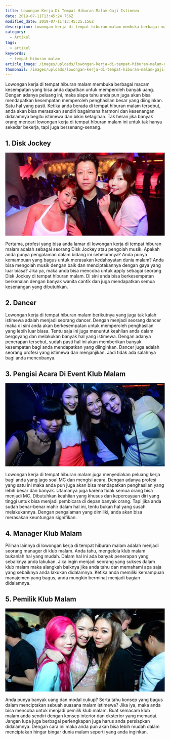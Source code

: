 ```yaml
---
title: Lowongan Kerja Di Tempat Hiburan Malam Gaji Istimewa
date: 2019-07-11T13:45:24.756Z
modified_date: 2019-07-11T13:45:25.156Z
description: Lowongan kerja di tempat hiburan malam membuka berbagai macam kesempatan yang bisa anda dapatkan untuk memperoleh banyak uang. 
category:
  - Artikel
tags:
  - artikel
keywords:
  - tempat hiburan malam
article_image: /images/uploads/lowongan-kerja-di-tempat-hiburan-malam-gaji-istimewa-2.jpg
thumbnail: /images/uploads/lowongan-kerja-di-tempat-hiburan-malam-gaji-istimewa-2-006.jpg
---
```

Lowongan kerja di tempat hiburan malam membuka berbagai macam kesempatan yang bisa anda dapatkan untuk memperoleh banyak uang. Dengan adanya peluang ini, maka siapa tahu anda pun juga akan bisa mendapatkan kesempatan memperoleh penghasilan besar yang diinginkan. Satu hal yang pasti. Ketika anda berada di tempat hiburan malam tersebut, anda akan bisa merasakan sendiri bagaimana harmoni dan kesenangan didalamnya begitu istimewa dan bikin ketagihan. Tak heran jika banyak orang mencari lowongan kerja di tempat hiburan malam ini untuk tak hanya sekedar bekerja, tapi juga bersenang-senang.



## 1. Disk Jockey

![Lowongan Kerja Di Tempat Hiburan Malam Gaji Istimewa](/images/uploads/lowongan-kerja-di-tempat-hiburan-malam-gaji-istimewa-2.jpg)

Pertama, profesi yang bisa anda lamar di lowongan kerja di tempat hiburan malam adalah sebagai seorang Disk Jockey atau pengolah musik. Apakah anda punya pengalaman dalam bidang ini sebelumnya? Anda punya kemampuan yang bagus untuk  merasakan kedahsyatan dunia malam? Anda bisa mengolah musik dengan baik dan menciptakannya dengan gaya yang luar biasa? Jika ya, maka anda bisa mencoba untuk apply sebagai seorang Disk Jockey di tempat hiburan malam. Di sini anda bisa berkesempatan berkenalan dengan banyak wanita cantik dan juga mendapatkan semua kesenangan yang dibutuhkan.



## 2. Dancer

Lowongan kerja di tempat hiburan malam berikutnya yang juga tak kalah istimewa adalah menjadi seorang dancer. Dengan menjadi seorang dancer maka di sini anda akan berkesempatan untuk memperoleh penghasilan yang lebih luar biasa. Tentu saja ini juga menuntut keahlian anda dalam bergoyang dan melakukan banyak hal yang istimewa. Dengan adanya penerapan tersebut, sudah pasti hal ini akan memberikan banyak kesempatan bagi anda mendapatkan yang diinginkan. Dancer juga adalah seorang profesi yang istimewa dan menjanjikan. Jadi tidak ada salahnya bagi anda mencobanya.



## 3. Pengisi Acara Di Event Klub Malam

![Lowongan Kerja Di Tempat Hiburan Malam Gaji Istimewa](/images/uploads/lowongan-kerja-di-tempat-hiburan-malam-gaji-istimewa-3.jpg)

Lowongan kerja di tempat hiburan malam juga menyediakan peluang kerja bagi anda yang jago soal MC dan mengisi acara. Dengan adanya profesi yang satu ini maka anda pun juga akan bisa mendapatkan penghasilan yang lebih besar dan banyak. Utamanya juga karena tidak semua orang bisa menjadi MC. Dibutuhkan keahlian yang khusus dan kepercayaan diri yang tinggi untuk bisa menjadi pembicara di depan banyak orang. Tapi jika anda sudah benar-benar mahir dalam hal ini, tentu bukan hal yang susah melakukannya. Dengan pengalaman yang dimiliki, anda akan bisa merasakan keuntungan signifikan.



## 4. Manager Klub Malam

Pilihan lainnya di lowongan kerja di tempat hiburan malam adalah menjadi seorang manager di klub malam. Anda tahu, mengelola klub malam bukanlah hal yang mudah. Dalam hal ini ada banyak penerapan yang sebaiknya anda lakukan. Jika ingin menjadi seorang yang sukses dalam klub malam maka alangkah baiknya jika anda tahu dan memahami apa saja yang sebaiknya anda lakukan didalamnya. Ketika anda memiliki kemampuan manajemen yang bagus, anda mungkin berminat menjadi bagian didalamnya.



## 5. Pemilik Klub Malam

![Lowongan Kerja Di Tempat Hiburan Malam Gaji Istimewa](/images/uploads/lowongan-kerja-di-tempat-hiburan-malam-gaji-istimewa-1.jpg)

Anda punya banyak uang dan modal cukup? Serta tahu konsep yang bagus dalam menciptakan sebuah suasana malam istimewa? Jika iya, maka anda bisa mencoba untuk menjadi pemilik klub malam. Buat semacam klub malam anda sendiri dengan konsep interior dan eksterior yang memadai. Jangan lupa juga berbagai perlengkapan juga harus anda persiapkan didalamnya. Dengan cara ini maka anda pun akan bisa lebih mudah dalam menciptakan hingar bingar dunia malam seperti yang anda inginkan.
